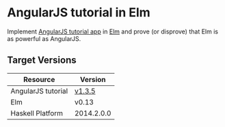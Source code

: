 # AngularJS tutorial in Elm
Implement [AngularJS tutorial app](https://code.angularjs.org/1.3.5/docs/tutorial) in [Elm](http://elm-lang.org/)
and prove (or disprove) that Elm is as powerful as AngularJS.

## Target Versions

Resource           | Version
---                | ---
AngularJS tutorial | [v1.3.5](https://code.angularjs.org/1.3.5/docs/tutorial)
Elm                | v0.13
Haskell Platform   | 2014.2.0.0
